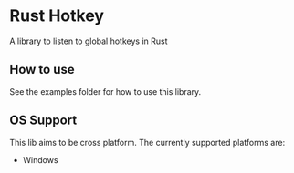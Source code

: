 # Rust Hotkey
A library to listen to global hotkeys in Rust


## How to use
See the examples folder for how to use this library.

## OS Support
This lib aims to be cross platform. The currently supported platforms are:
- Windows
